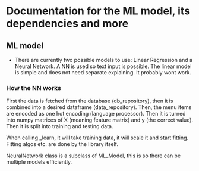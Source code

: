# Documentation for the ML model, its dependencies and more


## ML model
- There are currently two possible models to use: Linear Regression and a Neural Network. A NN is used so text input is possible. The linear model is simple and does not need separate explaining. It probably wont work. 

### How the NN works
First the data is fetched from the database (db_repository), then it is combined into a desired dataframe (data_repository). Then, the menu items are encoded as one hot encoding (language processor). Then it is turned into numpy matrices of X (meaning feature matrix) and y (the correct value). Then it is split into training and testing data. 

When calling _learn, it will take training data, it will scale it and start fitting. Fitting algos etc. are done by the library itself. 

NeuralNetwork class is a subclass of ML_Model, this is so there can be multiple models efficiently. 

